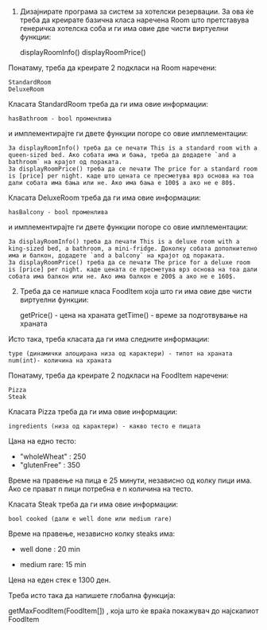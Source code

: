 1. Дизајнирате програма за систем за хотелски резервации. За ова ќе треба да креирате базична класа наречена Room што претставува генеричка хотелска соба и ги има овие две чисти виртуелни функции:

    displayRoomInfo()
    displayRoomPrice()

Понатаму, треба да креирате 2 подкласи на Room наречени:

    StandardRoom
    DeluxeRoom

Класата StandardRoom треба да ги има овие информации:

    hasBathroom - bool променлива

и имплементирајте ги двете функции погоре со овие имплементации:

    За displayRoomInfo() треба да се печати This is a standard room with a queen-sized bed. Ако собата има и бања, треба да додадете `and a bathroom` на крајот од пораката.
    За displayRoomPrice() треба да се печати The price for a standard room is [price] per night. каде што цената се пресметува врз основа на тоа дали собата има бања или не. Ако има бања е 100$ а ако не е 80$.

Класата DeluxeRoom треба да ги има овие информации:

    hasBalcony - bool променлива

и имплементирајте ги двете функции погоре со овие имплементации:

    За displayRoomInfo() треба да печати This is a deluxe room with a king-sized bed, a bathroom, a mini-fridge. Доколку собата дополнително има и балкон, додадете `and a balcony` на крајот од пораката.
    За displayRoomPrice() треба да се печати The price for a deluxe room is [price] per night. каде цената се пресметува врз основа на тоа дали собата има балкон или не. Ако има балкон е 200$ а ако не е 160$.

2. Треба да се напише класа FoodItem која што ги има овие две чисти виртуелни функции:

    getPrice() - цена на храната
    getTime() - време за подготвување на храната

Исто така, треба класата да ги има следните информации:

    type (динамички алоцирана низа од карактери) - типот на храната
    num(int)- количина на храната

Понатаму, треба да креирате 2 подкласи на FoodItem наречени:

    Pizza
    Steak

Класата Pizza треба да ги има овие информации:

    ingredients (низа од карактери) - какво тесто е пицата

Цана на едно тесто:
- "wholeWheat" : 250
- "glutenFree" : 350

Време на правење на пица е 25 минути, независно од колку пици има.
Ако се прават n пици потребна е n количина на тесто.

Класата Steak треба да ги има овие информации:

    bool cooked (дали е well done или medium rare)

Време на правење, независно колку steaks има:

-  well done : 20 min

-  medium rare: 15 min

Цена на еден стек е 1300 ден.


Треба исто така да напишете глобална функција:

getMaxFoodItem(FoodItem[]) , која што ќе враќа покажувач до најскапиот FoodItem
